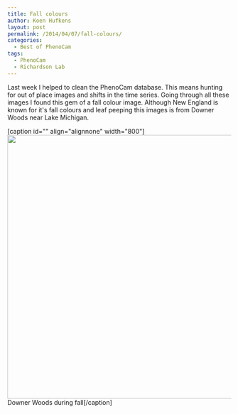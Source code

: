 ```yaml
---
title: Fall colours
author: Koen Hufkens
layout: post
permalink: /2014/04/07/fall-colours/
categories:
  - Best of PhenoCam
tags:
  - PhenoCam
  - Richardson Lab
---
```

Last week I helped to clean the PhenoCam database. This means hunting for out of place images and shifts in the time series. Going through all these images I found this gem of a fall colour image. Although New England is known for it's fall colours and leaf peeping this images is from Downer Woods near Lake Michigan.

[caption id="" align="alignnone" width="800"]<img alt="" src="https://farm8.staticflickr.com/7267/13656580315_e64690c328_c.jpg" width="800" height="593" /> Downer Woods during fall[/caption]